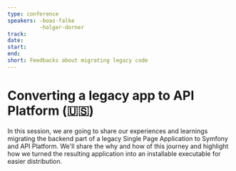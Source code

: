 ```yaml
---
type: conference
speakers: -boas-falke
          -holger-dorner
track:
date:
start:
end:
short: Feedbacks about migrating legacy code
---
```


# Converting a legacy app to API Platform (🇺🇸)

In this session, we are going to share our experiences and learnings migrating the backend part of a legacy Single Page Application to Symfony and API Platform. We'll share the why and how of this journey and highlight how we turned the resulting application into an installable executable for easier distribution.
